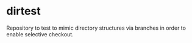 # dirtest
Repository to test to mimic directory structures via branches in order to enable selective checkout.
